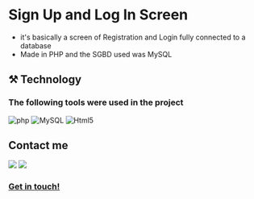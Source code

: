 # Sign Up and Log In Screen

- it's basically a screen of Registration and Login fully connected to a database
- Made in PHP and the SGBD used was MySQL

## ⚒️ Technology
### The following tools were used in the project

![php](https://img.shields.io/badge/-php-45b8d8?style=flat-square&logo=php&logoColor=white)
![MySQL](https://img.shields.io/badge/-MySQL-0D1117?style=flat-square&logo=mySQL&logoColor=white)
![Html5](https://img.shields.io/badge/-Html5-db7092?style=flat-square&logo=html5&logoColor=white)
  

## Contact me

<a href = "mailto:felipeflorianof@gmail.com"><img src="https://img.shields.io/badge/-Gmail-%23333?style=for-the-badge&logo=gmail&logoColor=white" target="_blank"></a> 
<a href="https://www.linkedin.com/in/felipeflorianofontes" target="_blank"><img src="https://img.shields.io/badge/-LinkedIn-%230077B5?style=for-the-badge&logo=linkedin&logoColor=white" target="_blank"></a> 


### [Get in touch! ](https://www.linkedin.com/in/felipeflorianofontes/)
